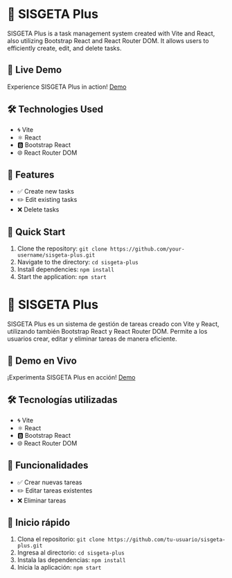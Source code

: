 # 🚀 SISGETA Plus

SISGETA Plus is a task management system created with Vite and React, also utilizing Bootstrap React and React Router DOM. It allows users to efficiently create, edit, and delete tasks.

## 🚀 Live Demo

Experience SISGETA Plus in action! [Demo](https://bit.ly/47Kdd6u)

## 🛠️ Technologies Used

-   🌀 Vite
-   ⚛️ React
-   🅱️ Bootstrap React
-   🌐 React Router DOM

## 📄 Features

-   ✅ Create new tasks
-   ✏️ Edit existing tasks
-   ❌ Delete tasks

## 🏁 Quick Start

1.  Clone the repository: `git clone https://github.com/your-username/sisgeta-plus.git`
2.  Navigate to the directory: `cd sisgeta-plus`
3.  Install dependencies: `npm install`
4.  Start the application: `npm start`


#
#
#



# 🚀 SISGETA Plus

SISGETA Plus es un sistema de gestión de tareas creado con Vite y React, utilizando también Bootstrap React y React Router DOM. Permite a los usuarios crear, editar y eliminar tareas de manera eficiente.

## 🚀 Demo en Vivo

¡Experimenta SISGETA Plus en acción! [Demo](https://bit.ly/47Kdd6u)

## 🛠️ Tecnologías utilizadas
- 🌀 Vite
- ⚛️ React
- 🅱️ Bootstrap React
- 🌐 React Router DOM

## 📄 Funcionalidades

- ✅ Crear nuevas tareas
- ✏️ Editar tareas existentes
- ❌ Eliminar tareas

## 🏁 Inicio rápido

1. Clona el repositorio: `git clone https://github.com/tu-usuario/sisgeta-plus.git`
2. Ingresa al directorio: `cd sisgeta-plus`
3. Instala las dependencias: `npm install`
4. Inicia la aplicación: `npm start`
